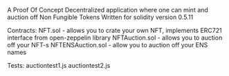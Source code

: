A Proof Of Concept Decentralized application where one can mint and auction off Non Fungible Tokens
Written for solidity version 0.5.11

Contracts:
NFT.sol - allows you to crate your own NFT, implements ERC721 interface from open-zeppelin library 
NFTAuction.sol - allows you to auction off your NFT-s
NFTENSAuction.sol - allow you to auction off your ENS names 


Tests:
auctiontest1.js
auctiontest2.js






